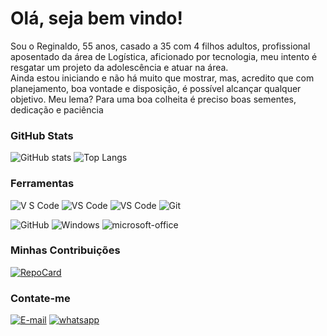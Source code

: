 
# Olá, seja bem vindo!
 Sou o Reginaldo, 55 anos, casado a 35 com 4 filhos adultos, profissional aposentado da área de Logística, aficionado por tecnologia, meu intento é resgatar um projeto da adolescência e atuar na área.                
 Ainda estou iniciando e não há muito que mostrar, mas, acredito que com planejamento, boa vontade e disposição, é possível alcançar qualquer objetivo.
 Meu lema?
 Para uma boa colheita é preciso boas sementes, dedicação e paciência
 
### GitHub Stats
![GitHub stats](https://github-readme-stats-git-masterrstaa-rickstaa.vercel.app/api?username=RegexSC&hide_title=true&show_icons=true&include_all_commits=false&count_private=true&line_height=25&hide=issues&bg_color=002525&title_color=AD0&text_color=AC0&border_radius=10&border_color=EEE&icon_color=30A3Dd) ![Top Langs](https://github-readme-stats-git-masterrstaa-rickstaa.vercel.app/api/top-langs/?username=RegexSC&hide_title=false&layout=compact&bg_color=002525&border_color=EEE&text_color=AC0&border_radius=10)

### Ferramentas 
![V S Code](https://img.shields.io/badge/intellij-eee?style=for-the-badge&logo=intellijidea&logoColor=003ABB&labelColor=eee) ![VS Code](https://img.shields.io/badge/-pycharm-eee?style=for-the-badge&logo=pycharm&logoColor=003ABB&labelColor=eee) ![VS Code](https://img.shields.io/badge/-VS%20Code-eee?style=for-the-badge&logo=visual-studio-code&logoColor=007ABB&labelColor=eee) ![Git](https://img.shields.io/badge/-Git-eee?style=for-the-badge&logo=git&labelColor=eee)
   
![GitHub](https://img.shields.io/badge/-GitHub-eee?style=for-the-badge&logo=github&labelColor=000) ![Windows](https://img.shields.io/badge/-Windows-eee?style=for-the-badge&logo=windows&labelColor=blue) ![microsoft-office](https://img.shields.io/badge/-office-eee?style=for-the-badge&logo=microsoft-office&labelColor=orange) 

### Minhas Contribuições
[![RepoCard](https://github-readme-stats.vercel.app/api/pin/?username=RegexSC&repo=dio-lab-open-source&bg_color=002525&border_color=EEE&border_radius=10&show_icons=true&icon_color=30A3DC&title_color=E94D5F&text_color=AC0)](https://github.com/RegexSC/dio-lab-open-source)

### Contate-me
[![E-mail](https://img.shields.io/badge/-Email-eee?style=for-the-badge&logo=microsoft-outlook&logoColor=006&color:FFF)](mailto:resc.vtc@outlook.com) [![whatsapp](https://img.shields.io/badge/-whatsapp-eee?style=for-the-badge&logo=whatsapp&logoColor=0006&color:FFF)](https://wa.me/qr/JA4YWLMY2HCKB1)

